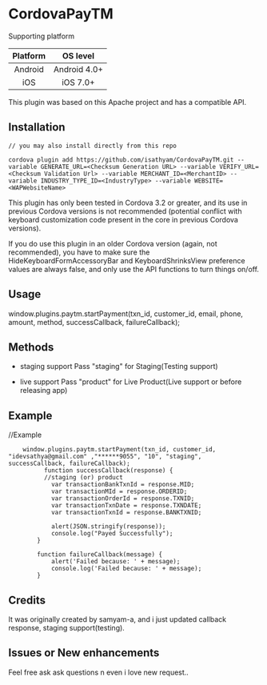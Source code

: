 # CordovaPayTM

Supporting platform

|    Platform     |    OS level    |
|:---------------:|:--------------:|
|     Android     |  Android 4.0+  | 
|     iOS         |   iOS 7.0+     | 

This plugin was based on this Apache project and has a compatible API.

## Installation

    // you may also install directly from this repo
    
    cordova plugin add https://github.com/isathyam/CordovaPayTM.git --variable GENERATE_URL=<Checksum Generation URL> --variable VERIFY_URL=<Checksum Validation Url> --variable MERCHANT_ID=<MerchantID> --variable INDUSTRY_TYPE_ID=<IndustryType> --variable WEBSITE=<WAPWebsiteName>
    
This plugin has only been tested in Cordova 3.2 or greater, and its use in previous Cordova versions is not recommended (potential conflict with keyboard customization code present in the core in previous Cordova versions).

If you do use this plugin in an older Cordova version (again, not recommended), you have to make sure the HideKeyboardFormAccessoryBar and KeyboardShrinksView preference values are always false, and only use the API functions to turn things on/off.

## Usage
window.plugins.paytm.startPayment(txn_id, customer_id, email, phone, amount, method, successCallback, failureCallback);  
  
## Methods

- staging support
    Pass "staging" for Staging(Testing support)
    
- live support
    Pass "product" for Live Product(Live support or before releasing app) 
  
## Example

  //Example
  
        window.plugins.paytm.startPayment(txn_id, customer_id, "idevsathya@gmail.com" ,"******9055", "10", "staging", successCallback, failureCallback);
              function successCallback(response) {
              //staging (or) product 
                var transactionBankTxnId = response.MID;
                var transactionMId = response.ORDERID;
                var transactionOrderId = response.TXNID;
                var transactionTxnDate = response.TXNDATE;
                var transactionTxnId = response.BANKTXNID;

                alert(JSON.stringify(response));
                console.log("Payed Successfully");
            }

            function failureCallback(message) {
                alert('Failed because: ' + message);
                console.log('Failed because: ' + message);
            }
  
## Credits
It was originally created by samyam-a, and i just updated callback response, staging support(testing).

## Issues or New enhancements
Feel free ask ask questions n even i love new request..


 
